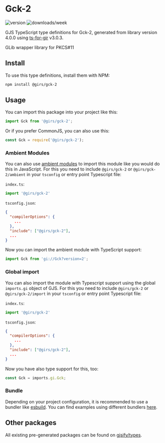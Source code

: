 
# Gck-2

![version](https://img.shields.io/npm/v/@girs/gck-2)
![downloads/week](https://img.shields.io/npm/dw/@girs/gck-2)


GJS TypeScript type definitions for Gck-2, generated from library version 4.0.0 using [ts-for-gir](https://github.com/gjsify/ts-for-gir) v3.0.3.

GLib wrapper library for PKCS#11

## Install

To use this type definitions, install them with NPM:
```bash
npm install @girs/gck-2
```

## Usage

You can import this package into your project like this:
```ts
import Gck from '@girs/gck-2';
```

Or if you prefer CommonJS, you can also use this:
```ts
const Gck = require('@girs/gck-2');
```

### Ambient Modules

You can also use [ambient modules](https://github.com/gjsify/ts-for-gir/tree/main/packages/cli#ambient-modules) to import this module like you would do this in JavaScript.
For this you need to include `@girs/gck-2` or `@girs/gck-2/ambient` in your `tsconfig` or entry point Typescript file:

`index.ts`:
```ts
import '@girs/gck-2'
```

`tsconfig.json`:
```json
{
  "compilerOptions": {
    ...
  },
  "include": ["@girs/gck-2"],
  ...
}
```

Now you can import the ambient module with TypeScript support: 

```ts
import Gck from 'gi://Gck?version=2';
```

### Global import

You can also import the module with Typescript support using the global `imports.gi` object of GJS.
For this you need to include `@girs/gck-2` or `@girs/gck-2/import` in your `tsconfig` or entry point Typescript file:

`index.ts`:
```ts
import '@girs/gck-2'
```

`tsconfig.json`:
```json
{
  "compilerOptions": {
    ...
  },
  "include": ["@girs/gck-2"],
  ...
}
```

Now you have also type support for this, too:

```ts
const Gck = imports.gi.Gck;
```

### Bundle

Depending on your project configuration, it is recommended to use a bundler like [esbuild](https://esbuild.github.io/). You can find examples using different bundlers [here](https://github.com/gjsify/ts-for-gir/tree/main/examples).

## Other packages

All existing pre-generated packages can be found on [gjsify/types](https://github.com/gjsify/types).

